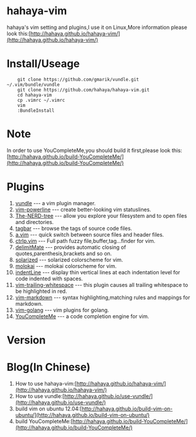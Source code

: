 # hahaya-vim #
hahaya's vim setting and plugins,I use it on Linux,More information please look this:[http://hahaya.github.io/hahaya-vim/](http://hahaya.github.io/hahaya-vim/)

# Install/Useage #
        git clone https://github.com/gmarik/vundle.git ~/.vim/bundle/vundle  
        git clone https://github.com/hahaya/hahaya-vim.git  
        cd hahaya-vim  
        cp .vimrc ~/.vimrc  
        vim  
        :BundleInstall  

# Note #
In order to use YouCompleteMe,you should build it first,please look this:[http://hahaya.github.io/build-YouCompleteMe/](http://hahaya.github.io/build-YouCompleteMe/)

# Plugins #
1. [vundle](https://github.com/gmarik/vundle) --- a vim plugin manager.  
2. [vim-powerline](https://github.com/Lokaltog/vim-powerline) --- create better-looking vim statuslines.  
3. [The-NERD-tree](https://github.com/vim-scripts/The-NERD-tree) --- allow you explore your filesystem and to open files and directories.  
4. [tagbar](https://github.com/majutsushi/tagbar) --- browse the tags of source code files.  
5. [a.vim](https://github.com/vim-scripts/a.vim) --- quick switch between source files and header files.  
6. [ctrlp.vim](https://github.com/kien/ctrlp.vim) --- Full path fuzzy file,buffer,tag...finder for vim.  
7. [delimitMate](ttps://github.com/Raimondi/delimitMate) --- provides automatic closing of quotes,parenthesis,brackets and so on.  
8. [solarized](https://github.com/altercation/vim-colors-solarized) --- solarized colorscheme for vim.  
9. [molokai](https://github.com/tomasr/molokai) --- molokai colorscheme for vim.  
10. [indentLine](https://github.com/Yggdroot/indentLine) --- display thin vertical lines at each indentation level for code indented with spaces.  
11. [vim-trailing-whitespace](https://github.com/bronson/vim-trailing-whitespace) --- this plugin causes all trailing whitespace to be highlighted in red.  
12. [vim-markdown](https://github.com/plasticboy/vim-markdown) --- syntax highlighting,matching rules and mappings for markdown.  
13. [vim-golang](https://github.com/jnwhiteh/vim-golang) --- vim plugins for golang.  
14. [YouCompleteMe](https://github.com/Valloric/YouCompleteMe) --- a code completion engine for vim.  

# Version #

# Blog(In Chinese) #
1. How to use hahaya-vim:[http://hahaya.github.io/hahaya-vim/](http://hahaya.github.io/hahaya-vim/)
2. How to use vundle:[http://hahaya.github.io/use-vundle/](http://hahaya.github.io/use-vundle/)  
3. build vim on ubuntu 12.04:[http://hahaya.github.io/build-vim-on-ubuntu/](http://hahaya.github.io/build-vim-on-ubuntu/)  
4. build YouCompleteMe:[http://hahaya.github.io/build-YouCompleteMe/](http://hahaya.github.io/build-YouCompleteMe/)  
